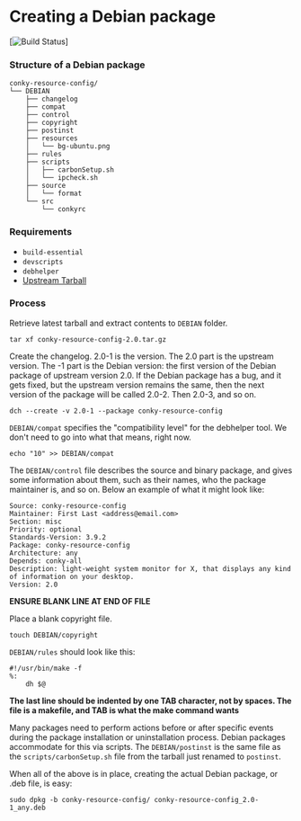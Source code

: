 # Creating a Debian package
[![Build Status](https://img.shields.io/badge/build-fail-red.svg)]
### Structure of a Debian package
```
conky-resource-config/
└── DEBIAN
    ├── changelog
    ├── compat
    ├── control
    ├── copyright
    ├── postinst
    ├── resources
    │   └── bg-ubuntu.png
    ├── rules
    ├── scripts
    │   ├── carbonSetup.sh
    │   └── ipcheck.sh
    ├── source
    │   └── format
    └── src
        └── conkyrc
```

### Requirements
-   `build-essential`
-   `devscripts`
-   `debhelper`
-   [Upstream Tarball]

### Process
Retrieve latest tarball and extract contents to `DEBIAN` folder.
```
tar xf conky-resource-config-2.0.tar.gz
```

Create the changelog. 2.0-1 is the version. The 2.0 part is the upstream version. The -1 part is the Debian version: the first version of the Debian package of upstream version 2.0. If the Debian package has a bug, and it gets fixed, but the upstream version remains the same, then the next version of the package will be called 2.0-2. Then 2.0-3, and so on.
```
dch --create -v 2.0-1 --package conky-resource-config
```

`DEBIAN/compat` specifies the "compatibility level" for the debhelper tool. We don't need to go into what that means, right now.
```
echo "10" >> DEBIAN/compat
```

The `DEBIAN/control` file describes the source and binary package, and gives some information about them, such as their names, who the package maintainer is, and so on. Below an example of what it might look like:
```
Source: conky-resource-config
Maintainer: First Last <address@email.com>
Section: misc
Priority: optional
Standards-Version: 3.9.2
Package: conky-resource-config
Architecture: any
Depends: conky-all
Description: light-weight system monitor for X, that displays any kind of information on your desktop.
Version: 2.0

```
**ENSURE BLANK LINE AT END OF FILE**

Place a blank copyright file.
```
touch DEBIAN/copyright
```

`DEBIAN/rules` should look like this:
```
#!/usr/bin/make -f
%:
    dh $@
```
**The last line should be indented by one TAB character, not by spaces. The file is a makefile, and TAB is what the make command wants**

Many packages need to perform actions before or after specific events during the package installation or uninstallation process. Debian packages accommodate for this via scripts. The `DEBIAN/postinst` is the same file as the `scripts/carbonSetup.sh` file from the tarball just renamed to `postinst`.

When all of the above is in place, creating the actual Debian package, or .deb file, is easy:
```
sudo dpkg -b conky-resource-config/ conky-resource-config_2.0-1_any.deb
```



[//]: # (These are reference links used in the body of this note and get stripped out when the markdown processor does its job. There is no need to format nicely because it shouldn't be seen. Thanks SO - http://stackoverflow.com/questions/4823468/store-comments-in-markdown-syntax)

[Upstream Tarball]: <https://github.com/rowland007/conky-resource-config/releases>